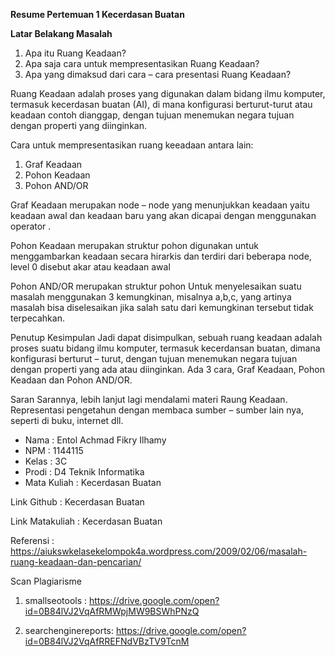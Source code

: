 **Resume Pertemuan 1 Kecerdasan Buatan**

**Latar Belakang Masalah**

1.	Apa itu Ruang Keadaan?
2.	Apa saja cara untuk mempresentasikan Ruang Keadaan?
3.	Apa yang dimaksud dari cara – cara presentasi Ruang Keadaan?

Ruang Keadaan adalah proses yang digunakan dalam bidang ilmu komputer, termasuk kecerdasan buatan (AI), di mana konfigurasi berturut-turut atau keadaan contoh dianggap, dengan tujuan menemukan negara tujuan dengan properti yang diinginkan.

Cara untuk mempresentasikan ruang keeadaan antara lain:
1.	Graf Keadaan
2.	Pohon Keadaan
3.	Pohon AND/OR

Graf Keadaan merupakan node – node yang menunjukkan keadaan yaitu keadaan awal dan keadaan baru yang akan dicapai dengan menggunakan operator . 

Pohon Keadaan merupakan struktur pohon digunakan untuk menggambarkan keadaan secara hirarkis dan terdiri dari beberapa node, level 0 disebut akar atau keadaan awal

Pohon AND/OR merupakan struktur pohon Untuk menyelesaikan suatu masalah menggunakan 3 kemungkinan, misalnya a,b,c, yang artinya masalah bisa diselesaikan jika salah satu dari kemungkinan tersebut tidak terpecahkan.


Penutup
Kesimpulan 
Jadi dapat disimpulkan, sebuah ruang keadaan adalah proses suatu bidang ilmu komputer, termasuk kecerdansan buatan, dimana konfigurasi berturut – turut, dengan tujuan menemukan negara tujuan dengan properti yang ada atau diinginkan. Ada 3 cara, Graf Keadaan, Pohon Keadaan dan Pohon AND/OR.

Saran 
Sarannya, lebih lanjut lagi mendalami materi Raung Keadaan. Representasi pengetahun dengan membaca sumber – sumber lain nya, seperti di buku, internet dll.

*	Nama : Entol Achmad Fikry Ilhamy
*	NPM : 1144115
*	Kelas : 3C
*	Prodi : D4 Teknik Informatika
*	Mata Kuliah : Kecerdasan Buatan

Link Github : Kecerdasan Buatan

Link Matakuliah : Kecerdasan Buatan

Referensi : https://aiukswkelasekelompok4a.wordpress.com/2009/02/06/masalah-ruang-keadaan-dan-pencarian/

Scan Plagiarisme

1.	smallseotools : https://drive.google.com/open?id=0B84lVJ2VqAfRMWpjMW9BSWhPNzQ

2.	searchenginereports: https://drive.google.com/open?id=0B84lVJ2VqAfRREFNdVBzTV9TcnM
